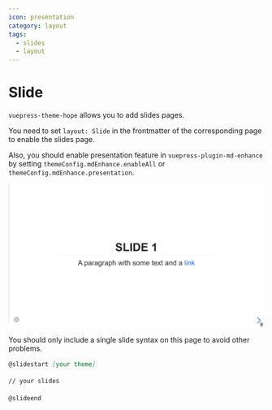 ```yaml
---
icon: presentation
category: layout
tags:
  - slides
  - layout
---
```


# Slide

`vuepress-theme-hope` allows you to add slides pages.

You need to set `layout: Slide` in the frontmatter of the corresponding page to enable the slides page.

Also, you should enable presentation feature in `vuepress-plugin-md-enhance` by setting `themeConfig.mdEnhance.enableAll` or `themeConfig.mdEnhance.presentation`.

![Slide page screenshot](./assets/slides.png)

You should only include a single slide syntax on this page to avoid other problems.

```md
@slidestart [your theme]

// your slides

@slideend
```
